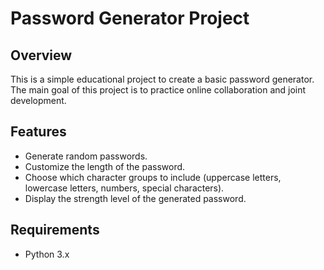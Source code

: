# Password Generator Project

## Overview
This is a simple educational project to create a basic password generator. The main goal of this project is to practice online collaboration and joint development.

## Features
- Generate random passwords.
- Customize the length of the password.
- Choose which character groups to include (uppercase letters, lowercase letters, numbers, special characters).
- Display the strength level of the generated password.

## Requirements
- Python 3.x
